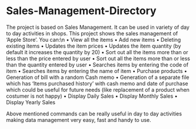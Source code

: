 # Sales-Management-Directory

The project is based on Sales Management. It can be used in variety of day to day activities in shops. This project shows the sales management of ‘Apple Store’. You can:\n
•	View all the items
•	Add new items
•	Deleting existing items
•	Updates the item prices 
•	Updates the item quantity (by default it increases the quantity by 20)
•	Sort out all the items more than or less than the price entered by user
•	Sort out all the items more than or less than the quantity entered by user
•	Searches items by entering the code of item
•	Searches items by entering the name of item
•	Purchase products
•	Generation of bill with a random Cash memo
•	Generation of a separate file which has ‘Items purchased history’ with cash memo and date of purchase which could be useful for future needs (like replacement of a product when costumer is not happy)
•	Display Daily Sales
•	Display Monthly Sales
•	Display Yearly Sales

Above mentioned commands can be really useful in day to day activities making data management very easy, fast and handy to use.
